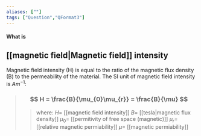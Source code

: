```yaml
---
aliases: [""]
tags: ["Question","QFormat3"]
---
```


#### What is
## [[magnetic field|Magnetic field]] intensity
Magnetic field intensity (H) is equal to the ratio of the magnetic flux density  (B) to the permeability  of the material. The SI unit of magnetic field intensity is $Am^{-1}$:

> ### $$ H = \frac{B}{\mu_{0}\mu_{r}} = \frac{B}{\mu} $$ 
>> where:
>> $H=$ [[magnetic field intensity]]
>> $B=$ [[tesla|magnetic flux density]]
>> $\mu_{0}=$ [[permitivity of free space (magnetic)]]
>> $\mu_{r}=$ [[relative magnetic permiability]]
>> $\mu=$ [[magnetic permiability]]